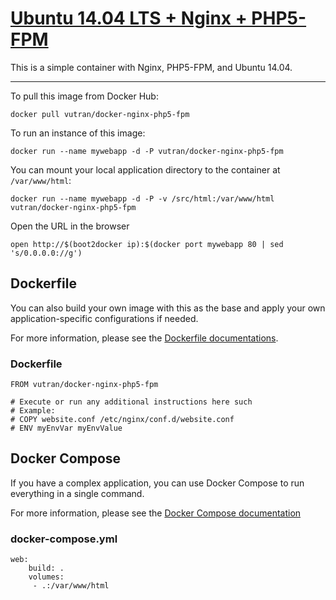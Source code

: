 # [Ubuntu 14.04 LTS + Nginx + PHP5-FPM](https://registry.hub.docker.com/u/vutran/docker-nginx-php5-fpm/)

This is a simple container with Nginx, PHP5-FPM, and Ubuntu 14.04.

-----

To pull this image from Docker Hub:

	docker pull vutran/docker-nginx-php5-fpm

To run an instance of this image:

	docker run --name mywebapp -d -P vutran/docker-nginx-php5-fpm

You can mount your local application directory to the container at `/var/www/html`:

	docker run --name mywebapp -d -P -v /src/html:/var/www/html vutran/docker-nginx-php5-fpm

Open the URL in the browser

	open http://$(boot2docker ip):$(docker port mywebapp 80 | sed 's/0.0.0.0://g')

## Dockerfile

You can also build your own image with this as the base and apply your own application-specific configurations if needed.

For more information, please see the [Dockerfile documentations](http://docs.docker.com/reference/builder/).

### Dockerfile

	FROM vutran/docker-nginx-php5-fpm
	
	# Execute or run any additional instructions here such
	# Example:
	# COPY website.conf /etc/nginx/conf.d/website.conf
	# ENV myEnvVar myEnvValue
	

## Docker Compose

If you have a complex application, you can use Docker Compose to run everything in a single command.

For more information, please see the [Docker Compose documentation](http://docs.docker.com/compose/)

### docker-compose.yml

	web:
	    build: .
	    volumes:
	     - .:/var/www/html
